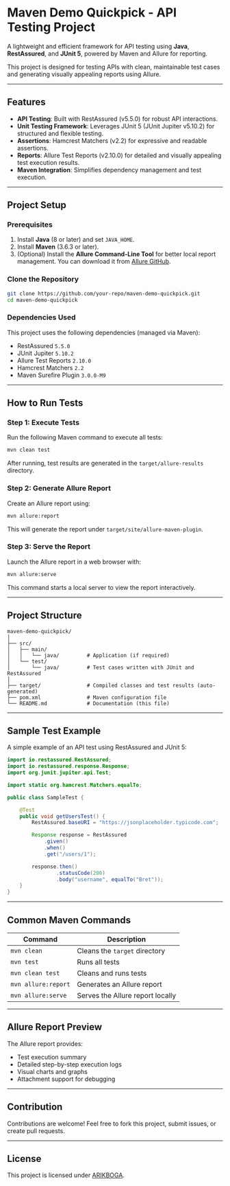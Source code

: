 
# Maven Demo Quickpick - API Testing Project

A lightweight and efficient framework for API testing using **Java**, **RestAssured**, and **JUnit 5**, powered by Maven and Allure for reporting.

This project is designed for testing APIs with clean, maintainable test cases and generating visually appealing reports using Allure.

---

## **Features**
- **API Testing**: Built with RestAssured (v5.5.0) for robust API interactions.
- **Unit Testing Framework**: Leverages JUnit 5 (JUnit Jupiter v5.10.2) for structured and flexible testing.
- **Assertions**: Hamcrest Matchers (v2.2) for expressive and readable assertions.
- **Reports**: Allure Test Reports (v2.10.0) for detailed and visually appealing test execution results.
- **Maven Integration**: Simplifies dependency management and test execution.

---

## **Project Setup**

### **Prerequisites**
1. Install **Java** (8 or later) and set `JAVA_HOME`.
2. Install **Maven** (3.6.3 or later).
3. (Optional) Install the **Allure Command-Line Tool** for better local report management. You can download it from [Allure GitHub](https://github.com/allure-framework/allure2).

### **Clone the Repository**
```bash
git clone https://github.com/your-repo/maven-demo-quickpick.git
cd maven-demo-quickpick
```

### **Dependencies Used**
This project uses the following dependencies (managed via Maven):
- RestAssured `5.5.0`
- JUnit Jupiter `5.10.2`
- Allure Test Reports `2.10.0`
- Hamcrest Matchers `2.2`
- Maven Surefire Plugin `3.0.0-M9`

---

## **How to Run Tests**

### **Step 1: Execute Tests**
Run the following Maven command to execute all tests:
```bash
mvn clean test
```

After running, test results are generated in the `target/allure-results` directory.

### **Step 2: Generate Allure Report**
Create an Allure report using:
```bash
mvn allure:report
```
This will generate the report under `target/site/allure-maven-plugin`.

### **Step 3: Serve the Report**
Launch the Allure report in a web browser with:
```bash
mvn allure:serve
```

This command starts a local server to view the report interactively.

---

## **Project Structure**

```
maven-demo-quickpick/
│
├── src/
│   ├── main/
│   │   └── java/         # Application (if required)
│   └── test/
│       └── java/         # Test cases written with JUnit and RestAssured
│
├── target/               # Compiled classes and test results (auto-generated)
├── pom.xml               # Maven configuration file
└── README.md             # Documentation (this file)
```

---

## **Sample Test Example**

A simple example of an API test using RestAssured and JUnit 5:
```java
import io.restassured.RestAssured;
import io.restassured.response.Response;
import org.junit.jupiter.api.Test;

import static org.hamcrest.Matchers.equalTo;

public class SampleTest {

    @Test
    public void getUsersTest() {
        RestAssured.baseURI = "https://jsonplaceholder.typicode.com";

        Response response = RestAssured
            .given()
            .when()
            .get("/users/1");

        response.then()
                .statusCode(200)
                .body("username", equalTo("Bret"));
    }
}
```

---

## **Common Maven Commands**

| Command                  | Description                            |
|--------------------------|----------------------------------------|
| `mvn clean`              | Cleans the `target` directory         |
| `mvn test`               | Runs all tests                        |
| `mvn clean test`         | Cleans and runs tests                 |
| `mvn allure:report`      | Generates an Allure report            |
| `mvn allure:serve`       | Serves the Allure report locally      |

---

## **Allure Report Preview**
The Allure report provides:
- Test execution summary
- Detailed step-by-step execution logs
- Visual charts and graphs
- Attachment support for debugging

---

## **Contribution**
Contributions are welcome! Feel free to fork this project, submit issues, or create pull requests.

---

## **License**
This project is licensed under [ARIKBOGA](https://github.com/ARIKBOGA).
